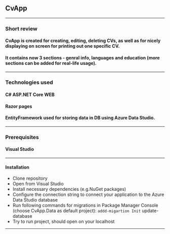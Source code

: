## CvApp
---
### Short review
#### CvApp is created for creating, editing, deleting CVs, as well as for nicely displaying on screen for printing out one specific CV. 
#### It contains now 3 sections - genral info, languages and education (more sections can be added for real-life usage).
---
### Technologies used
#### C# ASP.NET Core WEB
#### Razor pages
#### EntityFramework used for storing data in DB using Azure Data Studio.
---
### Prerequisites
#### Visual Studio
---
#### Installation
* Clone repository
* Open from Visual Studio
* Install necessary dependencies (e.g.NuGet packages)
* Configure the connection string to connect your application to the Azure Data Studio database
* Run following commands for migrations in Package Manager Console (choose CvApp.Data as default project):
  ` addd-migartion Init
  ` update-database
* Try to run project, should open on your localhost
---
